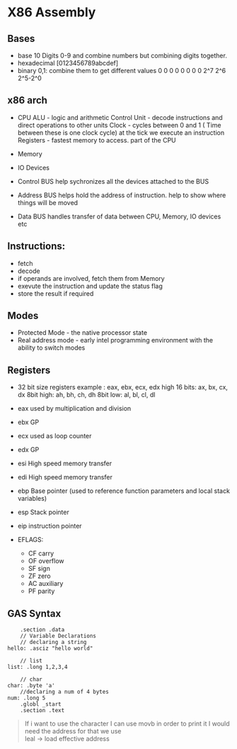 # X86 Assembly

## Bases
- base 10
    Digits 0-9 and combine numbers but combining digits together.
- hexadecimal
    [0123456789abcdef]
- binary
    0,1: combine them to get different values
      0 0 0 0 0 0 0 0
      2^7 2^6 2^5-2^0

## x86 arch
- CPU
    ALU - logic and arithmetic
    Control Unit - decode instructions and direct operations to other units
    Clock - cycles between 0 and 1 ( Time between these is one clock cycle) at the tick we execute an instruction 
    Registers - fastest memory to access. part of the CPU
- Memory
- IO Devices

- Control BUS
    help sychronizes all the devices attached to the BUS
- Address BUS
    helps hold the address of instruction. help to show where things will be moved
- Data BUS
    handles transfer of data between CPU, Memory, IO devices etc

## Instructions:
- fetch
- decode
- if operands are involved, fetch them from Memory
- exevute the instruction and update the status flag
- store the result if required

## Modes
- Protected Mode - the native processor state
- Real address mode - early intel programming environment with the ability to switch modes

## Registers
- 32 bit size registers
example : eax, ebx, ecx, edx
high 16 bits: ax, bx, cx, dx
8bit high: ah, bh, ch, dh
8bit low: al, bl, cl, dl

- eax used by multiplication and division
- ebx GP
- ecx used as loop counter
- edx GP
- esi High speed memory transfer
- edi High speed memory transfer
- ebp Base pointer (used to reference function parameters and local stack variables)
- esp Stack pointer
- eip instruction pointer

- EFLAGS: 
    - CF carry
    - OF overflow
    - SF sign
    - ZF zero
    - AC auxiliary
    - PF parity

## GAS Syntax
```
	.section .data
	// Variable Declarations
	// declaring a string
hello: .asciz "hello world"

	// list
list: .long 1,2,3,4

	// char
char: .byte 'a'
	//declaring a num of 4 bytes
num: .long 5
	.globl _start
	.section .text
```

> If i want to use the character I can use movb
> in order to print it I would need the address for that we use   
leal -> load effective address
